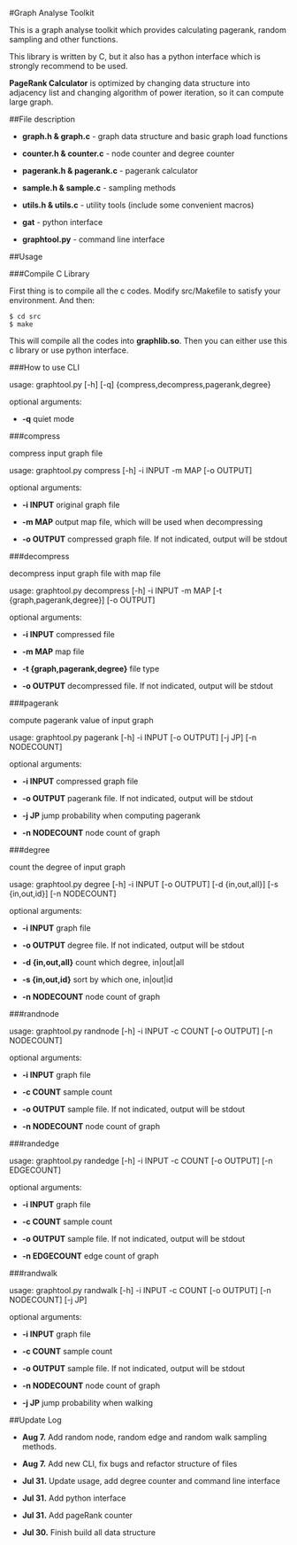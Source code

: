 #Graph Analyse Toolkit

This is a graph analyse toolkit which provides calculating pagerank, random sampling and other functions.

This library is written by C, but it also has a python interface which is strongly recommend to be used.

**PageRank Calculator** is optimized by changing data structure into adjacency list and changing algorithm of power iteration, so it can compute large graph.



##File description

* **graph.h & graph.c** - graph data structure and basic graph load functions

* **counter.h & counter.c** - node counter and degree counter

* **pagerank.h & pagerank.c** - pagerank calculator

* **sample.h & sample.c** - sampling methods

* **utils.h & utils.c** - utility tools (include some convenient macros)

* **gat** - python interface

* **graphtool.py** - command line interface



##Usage

###Compile C Library

First thing is to compile all the c codes. Modify src/Makefile to satisfy your environment. And then:

```shell
$ cd src
$ make
```

This will compile all the codes into **graphlib.so**. Then you can either use this c library or use python interface.


###How to use CLI

usage: graphtool.py [-h] [-q] {compress,decompress,pagerank,degree}

optional arguments:

*  **-q**                    quiet mode


###compress

compress input graph file

usage: graphtool.py compress [-h] -i INPUT -m MAP [-o OUTPUT]

optional arguments:

* **-i INPUT**    original graph file

* **-m MAP**      output map file, which will be used when decompressing

* **-o OUTPUT**   compressed graph file. If not indicated, output will be stdout



###decompress

decompress input graph file with map file

usage: graphtool.py decompress [-h] -i INPUT -m MAP [-t {graph,pagerank,degree}] [-o OUTPUT]

optional arguments:

* **-i INPUT**              compressed file

* **-m MAP**                map file

* **-t {graph,pagerank,degree}** file type

* **-o OUTPUT**             decompressed file. If not indicated, output will be stdout



###pagerank

compute pagerank value of input graph

usage: graphtool.py pagerank [-h] -i INPUT [-o OUTPUT] [-j JP] [-n NODECOUNT]

optional arguments:

* **-i INPUT**      compressed graph file

* **-o OUTPUT**     pagerank file. If not indicated, output will be stdout

* **-j JP**         jump probability when computing pagerank

* **-n NODECOUNT**  node count of graph



###degree

count the degree of input graph

usage: graphtool.py degree [-h] -i INPUT [-o OUTPUT] [-d {in,out,all}] [-s {in,out,id}] [-n NODECOUNT]

optional arguments:

* **-i INPUT**         graph file

* **-o OUTPUT**        degree file. If not indicated, output will be stdout

* **-d {in,out,all}**  count which degree, in|out|all

* **-s {in,out,id}**   sort by which one, in|out|id

* **-n NODECOUNT**     node count of graph



###randnode

usage: graphtool.py randnode [-h] -i INPUT -c COUNT [-o OUTPUT] [-n NODECOUNT]

optional arguments:

* **-i INPUT**     graph file

* **-c COUNT**      sample count

* **-o OUTPUT**     sample file. If not indicated, output will be stdout

* **-n NODECOUNT**  node count of graph



###randedge

usage: graphtool.py randedge [-h] -i INPUT -c COUNT [-o OUTPUT] [-n EDGECOUNT]

optional arguments:

* **-i INPUT**    graph file
  
* **-c COUNT**      sample count
  
* **-o OUTPUT**     sample file. If not indicated, output will be stdout
  
* **-n EDGECOUNT**  edge count of graph



###randwalk

usage: graphtool.py randwalk [-h] -i INPUT -c COUNT [-o OUTPUT] [-n NODECOUNT] [-j JP]

optional arguments:

* **-i INPUT**      graph file

* **-c COUNT**      sample count

* **-o OUTPUT**     sample file. If not indicated, output will be stdout

* **-n NODECOUNT**  node count of graph

* **-j JP**         jump probability when walking


##Update Log

* **Aug 7.**  Add random node, random edge and random walk sampling methods.

* **Aug 7.**  Add new CLI, fix bugs and refactor structure of files

* **Jul 31.** Update usage, add degree counter and command line interface

* **Jul 31.** Add python interface

* **Jul 31.** Add pageRank counter

* **Jul 30.** Finish build all data structure